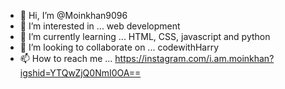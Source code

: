 - 👋 Hi, I’m @Moinkhan9096
- 👀 I’m interested in ... web development 
- 🌱 I’m currently learning ... HTML, CSS, javascript and python 
-  💞️ I’m looking to collaborate on ... codewithHarry 
- 📫 How to reach me ...  https://instagram.com/i.am.moinkhan?igshid=YTQwZjQ0NmI0OA==

<!---
Moinkhan9096/Moinkhan9096 is a ✨ special ✨ repository because its `README.md` (this file) appears on your GitHub profile.
You can click the Preview link to take a look at your changes.
--->
